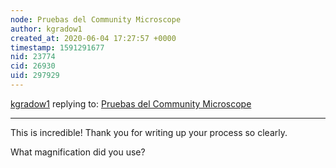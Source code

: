 ```yaml
---
node: Pruebas del Community Microscope
author: kgradow1
created_at: 2020-06-04 17:27:57 +0000
timestamp: 1591291677
nid: 23774
cid: 26930
uid: 297929
---
```




[kgradow1](../profile/kgradow1) replying to: [Pruebas del Community Microscope](../notes/dbsnp/06-04-2020/experimentos-caseros-por-let-s-do-it-el-salvador)

----
This is incredible!   Thank you for writing up your process so clearly. 

What magnification did you use?